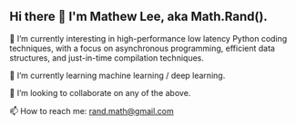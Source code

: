 ## Hi there 👋  I'm Mathew Lee, aka Math.Rand().

🔭 I’m currently interesting in high-performance low latency Python coding techniques, with a focus on asynchronous programming, efficient data structures, and just-in-time compilation techniques.

🌱 I’m currently learning machine learning / deep learning.

👯 I’m looking to collaborate on any of the above.

📫 How to reach me: rand.math@gmail.com


